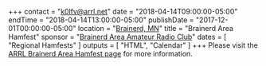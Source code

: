 +++
contact = "k0lfv@arrl.net"
date = "2018-04-14T09:00:00-05:00"
endTime = "2018-04-14T13:00:00-05:00"
publishDate = "2017-12-01T00:00:00-05:00"
location = "[Brainerd, MN](https://www.google.com/maps/place/1115+Wright+St,+Brainerd,+MN+56401/@46.337124,-94.1948537,17z/)"
title = "Brainerd Area Hamfest"
sponsor = "[Brainerd Area Amateur Radio Club](http://brainerdham.org/)"
dates = [ "Regional Hamfests" ]
outputs = [ "HTML", "Calendar" ]
+++
Please visit the
[ARRL Brainerd Area Hamfest page](http://www.arrl.org/hamfests/brainerd-area-hamfest-4)
for more information.


